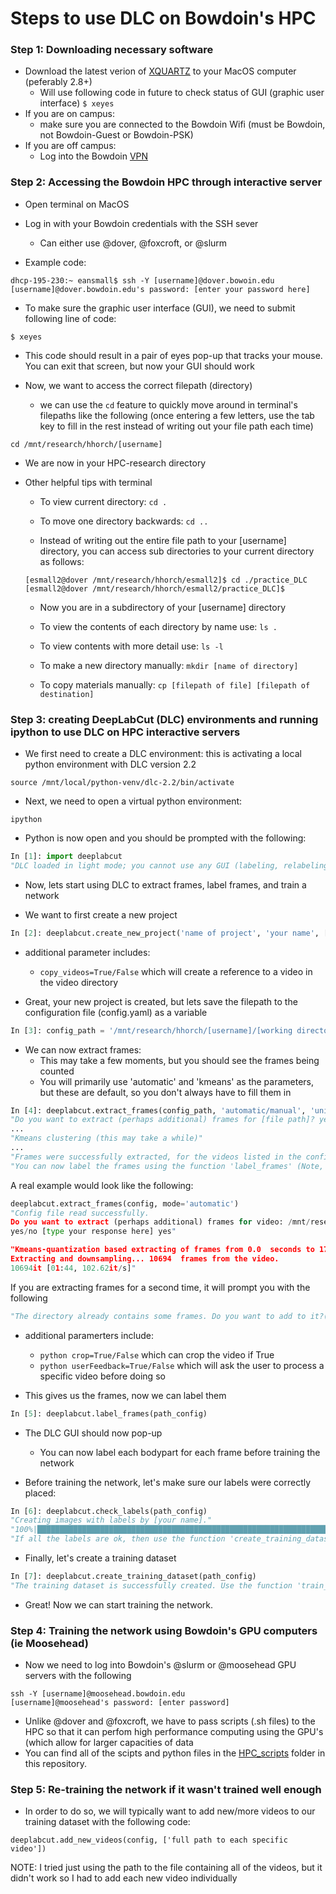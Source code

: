 # Steps to use DLC on Bowdoin's HPC

### Step 1: Downloading necessary software
  - Download the latest verion of [XQUARTZ](https://www.xquartz.org/) to your MacOS computer (peferably 2.8+)
    - Will use following code in future to check status of GUI (graphic user interface) ``` $ xeyes ```
  - If you are on campus:
    - make sure you are connected to the Bowdoin Wifi (must be Bowdoin, not Bowdoin-Guest or Bowdoin-PSK)
  - If you are off campus:
    - Log into the Bowdoin [VPN](https://bowdoin.teamdynamix.com/TDClient/1814/Portal/KB/ArticleDet?ID=99743)


### Step 2: Accessing the Bowdoin HPC through interactive server
  - Open terminal on MacOS
  - Log in with your Bowdoin credentials with the SSH sever
    - Can either use @dover, @foxcroft, or @slurm

  - Example code:

  ``` terminal
  dhcp-195-230:~ eansmall$ ssh -Y [username]@dover.bowoin.edu
  [username]@dover.bowdoin.edu's password: [enter your password here]
  ```
  - To make sure the graphic user interface (GUI), we need to submit following line of code:
  ```
  $ xeyes
  ```
  - This code should result in a pair of eyes pop-up that tracks your mouse. You can exit that screen, but now your GUI should work
  
  - Now, we want to access the correct filepath (directory)
    - we can use the ```cd``` feature to quickly move around in terminal's filepaths like the following (once entering a few letters, use the tab key to fill in       the rest instead of writing out your file path each time)
  ``` terminal
  cd /mnt/research/hhorch/[username]
  ```
  - We are now in your HPC-research directory

  - Other helpful tips with terminal

      - To view current directory: ```cd .```
  
      - To move one directory backwards: ```cd ..```
  
      - Instead of writing out the entire file path to your [username] directory, you can access sub directories to your current directory as follows:
    ```
    [esmall2@dover /mnt/research/hhorch/esmall2]$ cd ./practice_DLC
    [esmall2@dover /mnt/research/hhorch/esmall2/practice_DLC]$
    ```
      - Now you are in a subdirectory of your [username] directory
  
      - To view the contents of each directory by name use: ```ls .```
  
      - To view contents with more detail use: ```ls -l```
  
      - To make a new directory manually: ```mkdir [name of directory]```
        
      - To copy materials manually: ```cp [filepath of file] [filepath of destination]```
      

### Step 3: creating DeepLabCut (DLC) environments and running ipython to use DLC on HPC interactive servers

  - We first need to create a DLC environment: this is activating a local python environment with DLC version 2.2

``` source /mnt/local/python-venv/dlc-2.2/bin/activate ```

  - Next, we need to open a virtual python environment:

``` ipython ```

  - Python is now open and you should be prompted with the following:

```python
In [1]: import deeplabcut
"DLC loaded in light mode; you cannot use any GUI (labeling, relabeling and standalone GUI)"
```

  - Now, lets start using DLC to extract frames, label frames, and train a network

  - We want to first create a new project

```python
In [2]: deeplabcut.create_new_project('name of project', 'your name', ['complete file path to video'], (optional) working_directory='file path to where you want project saved')
```
  - additional parameter includes:
    - ```copy_videos=True/False``` which will create a reference to a video in the video directory

  - Great, your new project is created, but lets save the filepath to the configuration file (config.yaml) as a variable

```python
In [3]: config_path = '/mnt/research/hhorch/[username]/[working directory]' 
```

  - We can now extract frames:
    - This may take a few moments, but you should see the frames being counted
    - You will primarily use 'automatic' and 'kmeans' as the parameters, but these are default, so you don't always have to fill them in
 
```python
In [4]: deeplabcut.extract_frames(config_path, 'automatic/manual', 'uniform/kmeans')
"Do you want to extract (perhaps additional) frames for [file path]? yes/no" yes 
...
"Kmeans clustering (this may take a while)"
...
"Frames were successfully extracted, for the videos listed in the config.yaml file."
"You can now label the frames using the function 'label_frames' (Note, you should label frames extracted from diverse videos (and many videos; we do not recommend training on single videos!))."
```

A real example would look like the following: 
```python
deeplabcut.extract_frames(config, mode='automatic')
"Config file read successfully.
Do you want to extract (perhaps additional) frames for video: /mnt/research/hhorch/esmall2/Explore-the-space/stim01-trained-ELS-2022-06-09/videos/2020-10-27 09-38-34 201026UM1 stim01.mkv ?
yes/no [type your response here] yes"

"Kmeans-quantization based extracting of frames from 0.0  seconds to 178.23  seconds.
Extracting and downsampling... 10694  frames from the video.
10694it [01:44, 102.62it/s]"
```
If you are extracting frames for a second time, it will prompt you with the following
```python
"The directory already contains some frames. Do you want to add to it?(yes/no): yes"
```
 
  - additional paramerters include: 
    - ```python crop=True/False``` which can crop the video if True
    - ```python userFeedback=True/False``` which will ask the user to process a specific video before doing so

  - This gives us the frames, now we can label them

```python
In [5]: deeplabcut.label_frames(path_config)
```
  - The DLC GUI should now pop-up
    - You can now label each bodypart for each frame before training the network

  - Before training the network, let's make sure our labels were correctly placed:

```python
In [6]: deeplabcut.check_labels(path_config)
"Creating images with labels by [your name]."
"100%|████████████████████████████████████████████████████████████████████████████| 19/19 [00:13<00:00,  1.41it/s]"
"If all the labels are ok, then use the function 'create_training_dataset' to create the training dataset!"
```

  - Finally, let's create a training dataset
```python
In [7]: deeplabcut.create_training_dataset(path_config)
"The training dataset is successfully created. Use the function 'train_network' to start training. Happy training!"
```
  - Great! Now we can start training the network.
  

### Step 4: Training the network using Bowdoin's GPU computers (ie Moosehead)

- Now we need to log into Bowdoin's @slurm or @moosehead GPU servers with the following

``` 
ssh -Y [username]@moosehead.bowdoin.edu
[username]@moosehead's password: [enter password]
```
  - Unlike @dover and @foxcroft, we have to pass scripts (.sh files) to the HPC so that it can perfom high performance computing using the GPU's (which     allow for larger capacities of data
  - You can find all of the scipts and python files in the [HPC_scripts](https://github.com/esmall2023/DLC_HPC/tree/main/HPC_scripts) folder in this repository.


### Step 5: Re-training the network if it wasn't trained well enough

- In order to do so, we will typically want to add new/more videos to our training dataset with the following code:

```
deeplabcut.add_new_videos(config, ['full path to each specific video'])
```

NOTE: I tried just using the path to the file containing all of the videos, but it didn't work so I had to add each new video individually



  


